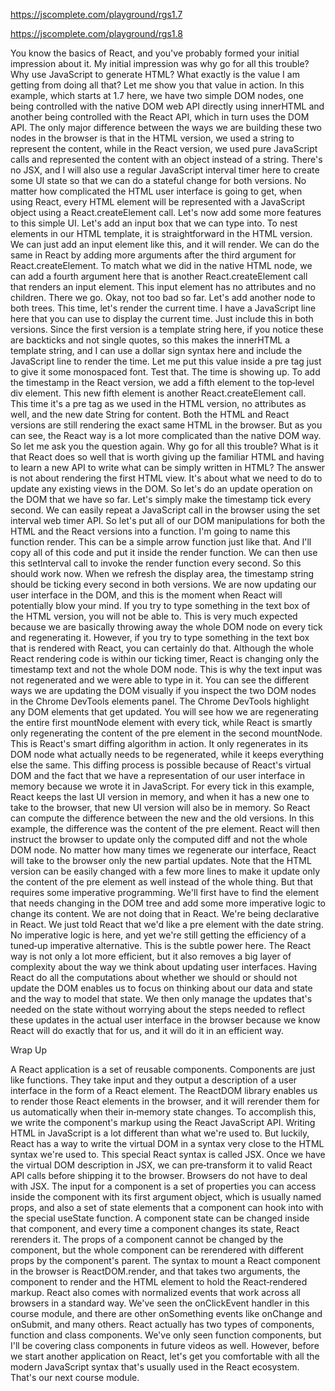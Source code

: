 https://jscomplete.com/playground/rgs1.7

https://jscomplete.com/playground/rgs1.8

You know the basics of React, and you've probably formed your initial impression about it. My initial impression was why go for all this trouble? Why use JavaScript to generate
HTML? What exactly is the value I am getting from doing all that? Let me show you that value in action. In this example, which starts at 1.7 here, we have two simple DOM nodes,
one being controlled with the native DOM web API directly using innerHTML and another being controlled with the React API, which in turn uses the DOM API. The only major 
difference between the ways we are building these two nodes in the browser is that in the HTML version, we used a string to represent the content, while in the React version,
we used pure JavaScript calls and represented the content with an object instead of a string. There's no JSX, and I will also use a regular JavaScript interval timer here to 
create some UI state so that we can do a stateful change for both versions. No matter how complicated the HTML user interface is going to get, when using React, every HTML 
element will be represented with a JavaScript object using a React.createElement call. Let's now add some more features to this simple UI. Let's add an input box that we can
type into. To nest elements in our HTML template, it is straightforward in the HTML version. We can just add an input element like this, and it will render. We can do the same
in React by adding more arguments after the third argument for React.createElement. To match what we did in the native HTML node, we can add a fourth argument here that is another
React.createElement call that renders an input element. This input element has no attributes and no children. There we go. Okay, not too bad so far. Let's add another node to both
trees. This time, let's render the current time. I have a JavaScript line here that you can use to display the current time. Just include this in both versions. Since the first
version is a template string here, if you notice these are backticks and not single quotes, so this makes the innerHTML a template string, and I can use a dollar sign syntax here
and include the JavaScript line to render the time. Let me put this value inside a pre tag just to give it some monospaced font. Test that. The time is showing up. To add the
timestamp in the React version, we add a fifth element to the top‑level div element. This new fifth element is another React.createElement call. This time it's a pre tag as we 
used in the HTML version, no attributes as well, and the new date String for content. Both the HTML and React versions are still rendering the exact same HTML in the browser. 
But as you can see, the React way is a lot more complicated than the native DOM way. So let me ask you the question again. Why go for all this trouble? What is it that React
does so well that is worth giving up the familiar HTML and having to learn a new API to write what can be simply written in HTML? The answer is not about rendering the first HTML
view. It's about what we need to do to update any existing views in the DOM. So let's do an update operation on the DOM that we have so far. Let's simply make the timestamp tick
every second. We can easily repeat a JavaScript call in the browser using the set interval web timer API. So let's put all of our DOM manipulations for both the HTML and the 
React versions into a function. I'm going to name this function render. This can be a simple arrow function just like that. And I'll copy all of this code and put it inside the
render function. We can then use this setInterval call to invoke the render function every second. So this should work now. When we refresh the display area, the timestamp string
should be ticking every second in both versions. We are now updating our user interface in the DOM, and this is the moment when React will potentially blow your mind. If you try
to type something in the text box of the HTML version, you will not be able to. This is very much expected because we are basically throwing away the whole DOM node on every tick
and regenerating it. However, if you try to type something in the text box that is rendered with React, you can certainly do that. Although the whole React rendering code is 
within our ticking timer, React is changing only the timestamp text and not the whole DOM node. This is why the text input was not regenerated and we were able to type in it.
You can see the different ways we are updating the DOM visually if you inspect the two DOM nodes in the Chrome DevTools elements panel. The Chrome DevTools highlight any DOM 
elements that get updated. You will see how we are regenerating the entire first mountNode element with every tick, while React is smartly only regenerating the content of the 
pre element in the second mountNode. This is React's smart diffing algorithm in action. It only regenerates in its DOM node what actually needs to be regenerated, while it keeps 
everything else the same. This diffing process is possible because of React's virtual DOM and the fact that we have a representation of our user interface in memory because we 
wrote it in JavaScript. For every tick in this example, React keeps the last UI version in memory, and when it has a new one to take to the browser, that new UI version 
will also be in memory. So React can compute the difference between the new and the old versions. In this example, the difference was the content of the pre element. React
will then instruct the browser to update only the computed diff and not the whole DOM node. No matter how many times we regenerate our interface, React will take to the
browser only the new partial updates. Note that the HTML version can be easily changed with a few more lines to make it update only the content of the pre element as well
instead of the whole thing. But that requires some imperative programming. We'll first have to find the element that needs changing in the DOM tree and add some more imperative
logic to change its content. We are not doing that in React. We're being declarative in React. We just told React that we'd like a pre element with the date string. No 
imperative logic is here, and yet we're still getting the efficiency of a tuned‑up imperative alternative. This is the subtle power here. The React way is not only a lot more
efficient, but it also removes a big layer of complexity about the way we think about updating user interfaces. Having React do all the computations about whether we should or
should not update the DOM enables us to focus on thinking about our data and state and the way to model that state. We then only manage the updates that's needed on the state 
without worrying about the steps needed to reflect these updates in the actual user interface in the browser because we know React will do exactly that for us, and it will do
it in an efficient way.

Wrap Up

A React application is a set of reusable components. Components are just like functions. They take input and they output a description of a user interface in the form of a React
element. The ReactDOM library enables us to render those React elements in the browser, and it will rerender them for us automatically when their in‑memory state changes. 
To accomplish this, we write the component's markup using the React JavaScript API. Writing HTML in JavaScript is a lot different than what we're used to. But luckily, 
React has a way to write the virtual DOM in a syntax very close to the HTML syntax we're used to. This special React syntax is called JSX. Once we have the virtual DOM 
description in JSX, we can pre‑transform it to valid React API calls before shipping it to the browser. Browsers do not have to deal with JSX. The input for a component is a 
set of properties you can access inside the component with its first argument object, which is usually named props, and also a set of state elements that a component can hook 
into with the special useState function. A component state can be changed inside that component, and every time a component changes its state, React rerenders it. The props of
a component cannot be changed by the component, but the whole component can be rerendered with different props by the component's parent. The syntax to mount a React component
in the browser is ReactDOM.render, and that takes two arguments, the component to render and the HTML element to hold the React‑rendered markup. React also comes with normalized
events that work across all browsers in a standard way. We've seen the onClickEvent handler in this course module, and there are other onSomething events like onChange and 
onSubmit, and many others. React actually has two types of components, function and class components. We've only seen function components, but I'll be covering class components 
in future videos as well. However, before we start another application on React, let's get you comfortable with all the modern JavaScript syntax that's usually used in the React
ecosystem. That's our next course module.
